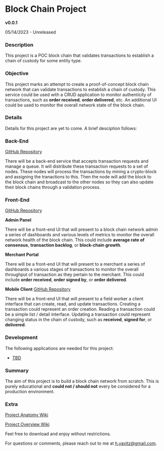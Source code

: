 # Block Chain Project

**v0.0.1**

05/14/2023 - Unreleased

### Description
This project is a POC block chain that validates transactions to establish a chain of custody for some entity type.

### Objective
This project marks an attempt to create a proof-of-concept block chain network that can validate transactions to establish a chain of custody.  This service could be used with a CRUD application to monitor authenticity of transactions, such as **order received**, **order delivered**, etc.  An additional UI could be used to monitor the overall network state of the block chain.

### Details
Details for this project are yet to come.  A brief desciption follows:

### Back-End
[GitHub Repository]()

There will be a back-end service that accepts transaction requests and manage a queue.  It will distribute these transaction requests to a set of nodes.  These nodes will process the transactions by mining a crypto-block and assigning the tranactions to this.  Then the node will add the block to the block chain and broadcast to the other nodes so they can also update their block chains through a validation process.

### Front-End
[GitHub Repository]()

**Admin Panel**

There will be a front-end UI that will present to a block chain network admin a series of dashboards and various levels of metrics to monitor the overall network health of the block chain.  This could include **average rate of consensus**, **transaction backlog**, or **block-chain growth**.

**Merchant Portal**

There will be a front-end UI that will present to a merchant a series of dashboards a various stages of transactions to monitor the overall throughput of transaction as they pertain to the merchant.  This could include **order received**, **order signed by**, or **order delivered**.

**Mobile Client**
[GitHub Repository]()

There will be a front-end UI that will present to a field worker a client interface that can create, read, and update transactions.  Creating a transaction could represent an order creation.  Reading a transaction could be a simple list / detail interface.  Updating a transaction could represent changing status in the chain of custody, such as **received**, **signed for**, or **delivered**.

### Development

The following applications are needed for this project:

- [TBD]()

### Summary
The aim of this project is to build a block chain network from scratch.  This is purely educational and **could not / should not** every be considered for a production environment.

### Extra

[Project Anatomy Wiki](https://github.com/hunteryavitz/Block-Chain-Project/wiki/Project-Anatomy)

[Project Overview Wiki](https://github.com/hunteryavitz/Block-Chain-Project/wiki/Project-Overview)

Feel free to download and enjoy without restrictions.

For questions or comments, please reach out to me at [h.yavitz@gmail.com](mailto:h.yavitz@gmail.com).
